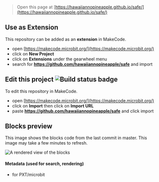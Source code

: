 
> Open this page at [https://hawaiiannopineapple.github.io/safe/](https://hawaiiannopineapple.github.io/safe/)

## Use as Extension

This repository can be added as an **extension** in MakeCode.

* open [https://makecode.microbit.org/](https://makecode.microbit.org/)
* click on **New Project**
* click on **Extensions** under the gearwheel menu
* search for **https://github.com/hawaiiannopineapple/safe** and import

## Edit this project ![Build status badge](https://github.com/hawaiiannopineapple/safe/workflows/MakeCode/badge.svg)

To edit this repository in MakeCode.

* open [https://makecode.microbit.org/](https://makecode.microbit.org/)
* click on **Import** then click on **Import URL**
* paste **https://github.com/hawaiiannopineapple/safe** and click import

## Blocks preview

This image shows the blocks code from the last commit in master.
This image may take a few minutes to refresh.

![A rendered view of the blocks](https://github.com/hawaiiannopineapple/safe/raw/master/.github/makecode/blocks.png)

#### Metadata (used for search, rendering)

* for PXT/microbit
<script src="https://makecode.com/gh-pages-embed.js"></script><script>makeCodeRender("{{ site.makecode.home_url }}", "{{ site.github.owner_name }}/{{ site.github.repository_name }}");</script>
